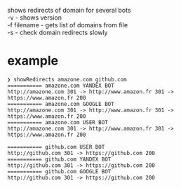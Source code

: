 shows redirects of domain for several bots  
-v - shows version  
-f filename - gets list of domains from file  
-s - check domain redirects slowly  


example
=====================
```
❯ showRedirects amazone.com github.com
=========== amazone.com YANDEX BOT
http://amazone.com 301 -> http://www.amazon.fr 301 -> https://www.amazon.fr 200
=========== amazone.com GOOGLE BOT
http://amazone.com 301 -> http://www.amazon.fr 301 -> https://www.amazon.fr 200
=========== amazone.com USER BOT
http://amazone.com 301 -> http://www.amazon.fr 301 -> https://www.amazon.fr 200

=========== github.com USER BOT
http://github.com 301 -> https://github.com 200
=========== github.com YANDEX BOT
http://github.com 301 -> https://github.com 200
=========== github.com GOOGLE BOT
http://github.com 301 -> https://github.com 200